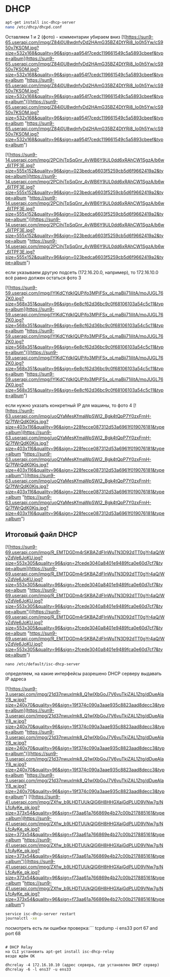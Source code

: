 # DHCP
```bash
apt-get install isc-dhcp-server
nano /etc/dhcp/dhcpd.conf 
``` 
Оставляем 1 и 2 (фото) - комментарии убираем вниз
[![https://sun9-65.userapi.com/impg/Z84j0U8wdnfyDd2HAmG35BZ4DtYRi8_Io0h5Yw/cS950v7KSOM.jpg?size=532x168&quality=96&sign=aa954f7cedc119661549c5a5893cbeef&type=album](https://sun9-65.userapi.com/impg/Z84j0U8wdnfyDd2HAmG35BZ4DtYRi8_Io0h5Yw/cS950v7KSOM.jpg?size=532x168&quality=96&sign=aa954f7cedc119661549c5a5893cbeef&type=album "https://sun9-65.userapi.com/impg/Z84j0U8wdnfyDd2HAmG35BZ4DtYRi8_Io0h5Yw/cS950v7KSOM.jpg?size=532x168&quality=96&sign=aa954f7cedc119661549c5a5893cbeef&type=album")](https://sun9-65.userapi.com/impg/Z84j0U8wdnfyDd2HAmG35BZ4DtYRi8_Io0h5Yw/cS950v7KSOM.jpg?size=532x168&quality=96&sign=aa954f7cedc119661549c5a5893cbeef&type=album "https://sun9-65.userapi.com/impg/Z84j0U8wdnfyDd2HAmG35BZ4DtYRi8_Io0h5Yw/cS950v7KSOM.jpg?size=532x168&quality=96&sign=aa954f7cedc119661549c5a5893cbeef&type=album")


[![https://sun9-14.userapi.com/impg/2PCihjTpSqGnr_4vWB6Y9UL0dd6xRAhCW1SgzA/b6w_6ITPF3E.jpg?size=555x152&quality=96&sign=023bedca6603f5259cb5d6f9662419a2&type=album](https://sun9-14.userapi.com/impg/2PCihjTpSqGnr_4vWB6Y9UL0dd6xRAhCW1SgzA/b6w_6ITPF3E.jpg?size=555x152&quality=96&sign=023bedca6603f5259cb5d6f9662419a2&type=album "https://sun9-14.userapi.com/impg/2PCihjTpSqGnr_4vWB6Y9UL0dd6xRAhCW1SgzA/b6w_6ITPF3E.jpg?size=555x152&quality=96&sign=023bedca6603f5259cb5d6f9662419a2&type=album")](https://sun9-14.userapi.com/impg/2PCihjTpSqGnr_4vWB6Y9UL0dd6xRAhCW1SgzA/b6w_6ITPF3E.jpg?size=555x152&quality=96&sign=023bedca6603f5259cb5d6f9662419a2&type=album "https://sun9-14.userapi.com/impg/2PCihjTpSqGnr_4vWB6Y9UL0dd6xRAhCW1SgzA/b6w_6ITPF3E.jpg?size=555x152&quality=96&sign=023bedca6603f5259cb5d6f9662419a2&type=album")

если указываем другую подсеть (172.16.20.0, например), то 172.16.10.0 всё равно должен остаться фото 3

[![https://sun9-59.userapi.com/impg/IYlKdCYdkIQUPjfo3MPiFSx_oLmaBii71iIitA/moJUGL76ZK0.jpg?size=568x351&quality=96&sign=6e8cf62d36bc9c0f68106103a54c5c11&type=album](https://sun9-59.userapi.com/impg/IYlKdCYdkIQUPjfo3MPiFSx_oLmaBii71iIitA/moJUGL76ZK0.jpg?size=568x351&quality=96&sign=6e8cf62d36bc9c0f68106103a54c5c11&type=album "https://sun9-59.userapi.com/impg/IYlKdCYdkIQUPjfo3MPiFSx_oLmaBii71iIitA/moJUGL76ZK0.jpg?size=568x351&quality=96&sign=6e8cf62d36bc9c0f68106103a54c5c11&type=album")](https://sun9-59.userapi.com/impg/IYlKdCYdkIQUPjfo3MPiFSx_oLmaBii71iIitA/moJUGL76ZK0.jpg?size=568x351&quality=96&sign=6e8cf62d36bc9c0f68106103a54c5c11&type=album "https://sun9-59.userapi.com/impg/IYlKdCYdkIQUPjfo3MPiFSx_oLmaBii71iIitA/moJUGL76ZK0.jpg?size=568x351&quality=96&sign=6e8cf62d36bc9c0f68106103a54c5c11&type=album")

если нужно указать конкретный IP для машины, то фото 4
[![https://sun9-63.userapi.com/impg/uoQYaMesKfmaWpSWl2_Bgk4tQpP7Y0zxFrnH-Q/7fWrQdK0Kjs.jpg?size=403x116&quality=96&sign=228fecce087312d53a6961f019076181&type=album](https://sun9-63.userapi.com/impg/uoQYaMesKfmaWpSWl2_Bgk4tQpP7Y0zxFrnH-Q/7fWrQdK0Kjs.jpg?size=403x116&quality=96&sign=228fecce087312d53a6961f019076181&type=album "https://sun9-63.userapi.com/impg/uoQYaMesKfmaWpSWl2_Bgk4tQpP7Y0zxFrnH-Q/7fWrQdK0Kjs.jpg?size=403x116&quality=96&sign=228fecce087312d53a6961f019076181&type=album")](https://sun9-63.userapi.com/impg/uoQYaMesKfmaWpSWl2_Bgk4tQpP7Y0zxFrnH-Q/7fWrQdK0Kjs.jpg?size=403x116&quality=96&sign=228fecce087312d53a6961f019076181&type=album "https://sun9-63.userapi.com/impg/uoQYaMesKfmaWpSWl2_Bgk4tQpP7Y0zxFrnH-Q/7fWrQdK0Kjs.jpg?size=403x116&quality=96&sign=228fecce087312d53a6961f019076181&type=album")

## Итоговый файл DHCP
[![https://sun9-69.userapi.com/impg/R_EMTDGDm4rSKBAZdFInWuTN3D92dTT0gYr4aQ/WyZdVe6JoKU.jpg?size=553x305&quality=96&sign=2fcede3040a8401e9489fca0e60d7cf7&type=album](https://sun9-69.userapi.com/impg/R_EMTDGDm4rSKBAZdFInWuTN3D92dTT0gYr4aQ/WyZdVe6JoKU.jpg?size=553x305&quality=96&sign=2fcede3040a8401e9489fca0e60d7cf7&type=album "https://sun9-69.userapi.com/impg/R_EMTDGDm4rSKBAZdFInWuTN3D92dTT0gYr4aQ/WyZdVe6JoKU.jpg?size=553x305&quality=96&sign=2fcede3040a8401e9489fca0e60d7cf7&type=album")](https://sun9-69.userapi.com/impg/R_EMTDGDm4rSKBAZdFInWuTN3D92dTT0gYr4aQ/WyZdVe6JoKU.jpg?size=553x305&quality=96&sign=2fcede3040a8401e9489fca0e60d7cf7&type=album "https://sun9-69.userapi.com/impg/R_EMTDGDm4rSKBAZdFInWuTN3D92dTT0gYr4aQ/WyZdVe6JoKU.jpg?size=553x305&quality=96&sign=2fcede3040a8401e9489fca0e60d7cf7&type=album")


```
nano /etc/default/isc-dhcp-server 
```
определяем, на какие интерфейсы разрешено DHCP серверу выдавать IP адреса

[![https://sun9-3.userapi.com/impg/21d37nwuxlmk8_Q1wIXbGoJ7V6vuTkjZAL1Ztg/dDueAlaY8_w.jpg?size=240x70&quality=96&sign=19f374c090a3aae935c8823aad8decc3&type=album](https://sun9-3.userapi.com/impg/21d37nwuxlmk8_Q1wIXbGoJ7V6vuTkjZAL1Ztg/dDueAlaY8_w.jpg?size=240x70&quality=96&sign=19f374c090a3aae935c8823aad8decc3&type=album "https://sun9-3.userapi.com/impg/21d37nwuxlmk8_Q1wIXbGoJ7V6vuTkjZAL1Ztg/dDueAlaY8_w.jpg?size=240x70&quality=96&sign=19f374c090a3aae935c8823aad8decc3&type=album")](https://sun9-3.userapi.com/impg/21d37nwuxlmk8_Q1wIXbGoJ7V6vuTkjZAL1Ztg/dDueAlaY8_w.jpg?size=240x70&quality=96&sign=19f374c090a3aae935c8823aad8decc3&type=album "https://sun9-3.userapi.com/impg/21d37nwuxlmk8_Q1wIXbGoJ7V6vuTkjZAL1Ztg/dDueAlaY8_w.jpg?size=240x70&quality=96&sign=19f374c090a3aae935c8823aad8decc3&type=album")
[![https://sun9-41.userapi.com/impg/ZXfw_b9LHDTUUkQlG6H8HHGXajGdPLUD9VNw7g/NLfcAyKe_pk.jpg?size=373x54&quality=96&sign=f73aa61a766869e4b27c00b217885161&type=album](https://sun9-41.userapi.com/impg/ZXfw_b9LHDTUUkQlG6H8HHGXajGdPLUD9VNw7g/NLfcAyKe_pk.jpg?size=373x54&quality=96&sign=f73aa61a766869e4b27c00b217885161&type=album "https://sun9-41.userapi.com/impg/ZXfw_b9LHDTUUkQlG6H8HHGXajGdPLUD9VNw7g/NLfcAyKe_pk.jpg?size=373x54&quality=96&sign=f73aa61a766869e4b27c00b217885161&type=album")](https://sun9-41.userapi.com/impg/ZXfw_b9LHDTUUkQlG6H8HHGXajGdPLUD9VNw7g/NLfcAyKe_pk.jpg?size=373x54&quality=96&sign=f73aa61a766869e4b27c00b217885161&type=album "https://sun9-41.userapi.com/impg/ZXfw_b9LHDTUUkQlG6H8HHGXajGdPLUD9VNw7g/NLfcAyKe_pk.jpg?size=373x54&quality=96&sign=f73aa61a766869e4b27c00b217885161&type=album")

```bash
service isc-dhcp-server restart
journalctl -xe
``` 
посмотреть есть ли ошибки 
проверка:```
 tcpdump -i ens33 port 67 and port 68 
```- прослушка всего трафика ens33 (dhcp работает на 67 - принимает, 68 - отправляет)

# DHCP Relay
на CLI установить apt-get install isc-dhcp-relay
везде ждём ОК

dhcrelay -4 172.16.10.10 (адрес сервера, где установлен DHCP сервер)
dhcrelay -6 -l ens37 -u ens33 
